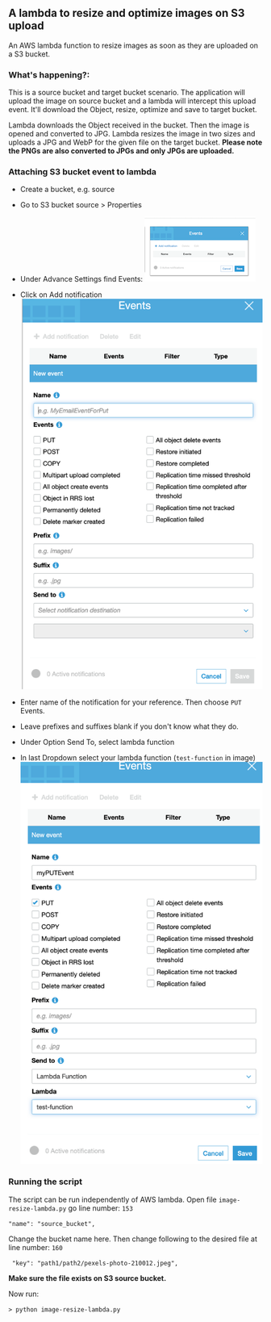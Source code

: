 ## A lambda to resize and optimize images on S3 upload

An AWS lambda function to resize images as soon as they are uploaded on a S3 bucket.

### What's happening?:
This is a source bucket and target bucket scenario. The application will upload the image on source bucket and a lambda will intercept this upload event. It'll download the Object, resize, optimize and save to target bucket.

Lambda downloads the Object received in the bucket. Then the image is opened and converted to JPG. Lambda resizes the image in two sizes and uploads a JPG and WebP for the given file on the target bucket. **Please note the PNGs are also converted to JPGs and only JPGs are uploaded.**


### Attaching S3 bucket event to lambda
- Create a bucket, e.g. source
- Go to S3 bucket source > Properties
- Under Advance Settings find Events:
![S3 Event Setings](/image-resize/img-resize-lambda/images/s3-event-create-2.png)

- Click on Add notification
![S3 event add notification](/image-resize/img-resize-lambda/images/s3-event-add-notif.png)

- Enter name of the notification for your reference. Then choose `PUT` Events.
- Leave prefixes and suffixes blank if you don't know what they do.
- Under Option Send To, select lambda function
- In last Dropdown select your lambda function (`test-function` in image)
![S3 event add notification](/image-resize/img-resize-lambda/images/s3-event-add-notif-details.png)

### Running the script

The script can be run independently of AWS lambda.
Open file `image-resize-lambda.py` go line number: `153`
```
"name": "source_bucket",
```
Change the bucket name here.
Then change following to the desired file at line number: `160`
```
 "key": "path1/path2/pexels-photo-210012.jpeg",
```

**Make sure the file exists on S3 source bucket.**

Now run:
```
> python image-resize-lambda.py
```

